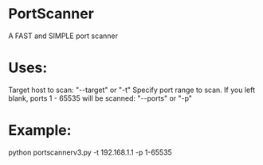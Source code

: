 # PortScanner
A FAST and SIMPLE port scanner 

# Uses:
Target host to scan: "--target" or "-t"
Specify port range to scan. If you left blank, ports 1 - 65535 will be scanned: "--ports" or "-p"
# Example:
python portscannerv3.py -t 192.168.1.1 -p 1-65535
